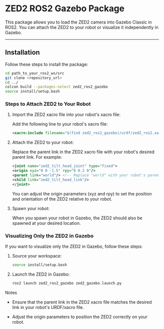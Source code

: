 # ZED2 ROS2 Gazebo Package

This package allows you to load the ZED2 camera into Gazebo Classic in ROS2. You can attach the ZED2 to your robot or visualize it independently in Gazebo.

---

## Installation

Follow these steps to install the package:

```bash
cd path_to_your_ros2_ws/src
git clone <repository_url>
cd ../
colcon build --packages-select zed2_ros2_gazebo
source install/setup.bash
```

### Steps to Attach ZED2 to Your Robot
1. Import the ZED2 xacro file into your robot's xacro file:

    Add the following line to your robot's xacro file:
    ```xml
    <xacro:include filename="$(find zed2_ros2_gazebo)/urdf/zed2_ros2.xacro" />
    ```
2. Attach the ZED2 to your robot:

    Replace the parent link in the ZED2 xacro file with your robot's desired parent link. For example:
    ```xml
    <joint name="zed2_tilt_head_joint" type="fixed">
    <origin xyz="0 0 -1.5" rpy="0 0.2 0"/>
    <parent link="world"/> <!-- Replace "world" with your robot's parent link -->
    <child link="zed2_tilt_head_link"/>
    </joint>
    ```
    You can adjust the origin parameters (xyz and rpy) to set the position and orientation of the ZED2 relative to your robot.
3.  Spawn your robot:

    When you spawn your robot in Gazebo, the ZED2 should also be spawned at your desired location.



### Visualizing Only the ZED2 in Gazebo

If you want to visualize only the ZED2 in Gazebo, follow these steps:

1. Source your workspace:
    ```bash
    source install/setup.bash
    ```

2. Launch the ZED2 in Gazebo:
    ```bash
    ros2 launch zed2_ros2_gazebo zed2_gazebo.launch.py
    ```

    
    
Notes
- Ensure that the parent link in the ZED2 xacro file matches the desired link in your robot's URDF/xacro file.

- Adjust the origin parameters to position the ZED2 correctly on your robot.
